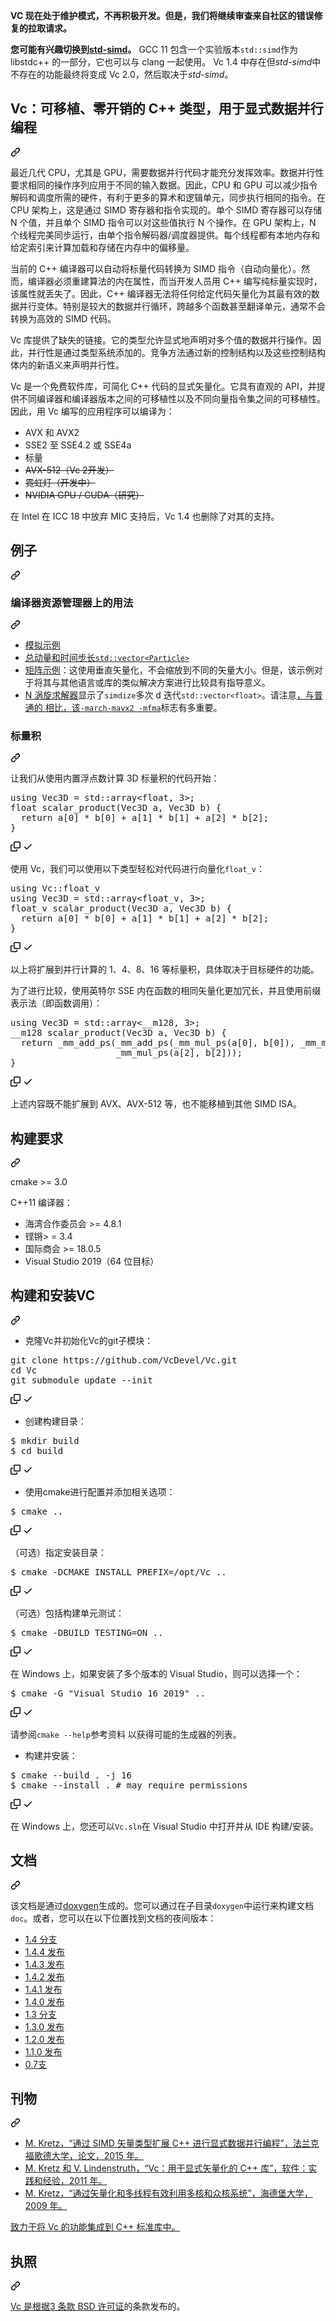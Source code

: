 <div class="Box-sc-g0xbh4-0 bJMeLZ js-snippet-clipboard-copy-unpositioned" data-hpc="true"><article class="markdown-body entry-content container-lg" itemprop="text"><p dir="auto"><strong><font style="vertical-align: inherit;"><font style="vertical-align: inherit;">VC 现在处于维护模式，不再积极开发。但是，我们将继续审查来自社区的错误修复的拉取请求。</font></font></strong></p>
<p dir="auto"><strong><font style="vertical-align: inherit;"><font style="vertical-align: inherit;">您可能有兴趣切换到</font></font><a href="https://github.com/VcDevel/std-simd"><font style="vertical-align: inherit;"><font style="vertical-align: inherit;">std-simd</font></font></a><font style="vertical-align: inherit;"><font style="vertical-align: inherit;">。</font></font></strong><font style="vertical-align: inherit;"><font style="vertical-align: inherit;"> 
GCC 11 包含一个实验版本</font></font><code>std::simd</code><font style="vertical-align: inherit;"><font style="vertical-align: inherit;">作为 libstdc++ 的一部分，它也可以与 clang 一起使用。 Vc 1.4 中存在但</font></font><em><font style="vertical-align: inherit;"><font style="vertical-align: inherit;">std-simd</font></font></em><font style="vertical-align: inherit;"><font style="vertical-align: inherit;">中不存在的功能</font><font style="vertical-align: inherit;">最终将变成 Vc 2.0，然后取决于</font></font><em><font style="vertical-align: inherit;"><font style="vertical-align: inherit;">std-simd</font></font></em><font style="vertical-align: inherit;"><font style="vertical-align: inherit;">。</font></font></p>
<div class="markdown-heading" dir="auto"><h1 tabindex="-1" class="heading-element" dir="auto"><font style="vertical-align: inherit;"><font style="vertical-align: inherit;">Vc：可移植、零开销的 C++ 类型，用于显式数据并行编程</font></font></h1><a id="user-content-vc-portable-zero-overhead-c-types-for-explicitly-data-parallel-programming" class="anchor" aria-label="永久链接：Vc：用于显式数据并行编程的可移植、零开销 C++ 类型" href="#vc-portable-zero-overhead-c-types-for-explicitly-data-parallel-programming"><svg class="octicon octicon-link" viewBox="0 0 16 16" version="1.1" width="16" height="16" aria-hidden="true"><path d="m7.775 3.275 1.25-1.25a3.5 3.5 0 1 1 4.95 4.95l-2.5 2.5a3.5 3.5 0 0 1-4.95 0 .751.751 0 0 1 .018-1.042.751.751 0 0 1 1.042-.018 1.998 1.998 0 0 0 2.83 0l2.5-2.5a2.002 2.002 0 0 0-2.83-2.83l-1.25 1.25a.751.751 0 0 1-1.042-.018.751.751 0 0 1-.018-1.042Zm-4.69 9.64a1.998 1.998 0 0 0 2.83 0l1.25-1.25a.751.751 0 0 1 1.042.018.751.751 0 0 1 .018 1.042l-1.25 1.25a3.5 3.5 0 1 1-4.95-4.95l2.5-2.5a3.5 3.5 0 0 1 4.95 0 .751.751 0 0 1-.018 1.042.751.751 0 0 1-1.042.018 1.998 1.998 0 0 0-2.83 0l-2.5 2.5a1.998 1.998 0 0 0 0 2.83Z"></path></svg></a></div>
<p dir="auto"><font style="vertical-align: inherit;"><font style="vertical-align: inherit;">最近几代 CPU，尤其是 GPU，需要数据并行代码才能充分发挥效率。数据并行性要求相同的操作序列应用于不同的输入数据。因此，CPU 和 GPU 可以减少指令解码和调度所需的硬件，有利于更多的算术和逻辑单元，同步执行相同的指令。在 CPU 架构上，这是通过 SIMD 寄存器和指令实现的。单个 SIMD 寄存器可以存储 N 个值，并且单个 SIMD 指令可以对这些值执行 N 个操作。在 GPU 架构上，N 个线程完美同步运行，由单个指令解码器/调度器提供。每个线程都有本地内存和给定索引来计算加载和存储在内存中的偏移量。</font></font></p>
<p dir="auto"><font style="vertical-align: inherit;"><font style="vertical-align: inherit;">当前的 C++ 编译器可以自动将标量代码转换为 SIMD 指令（自动向量化）。然而，编译器必须重建算法的内在属性，而当开发人员用 C++ 编写纯标量实现时，该属性就丢失了。因此，C++ 编译器无法将任何给定代码矢量化为其最有效的数据并行变体。特别是较大的数据并行循环，跨越多个函数甚至翻译单元，通常不会转换为高效的 SIMD 代码。</font></font></p>
<p dir="auto"><font style="vertical-align: inherit;"><font style="vertical-align: inherit;">Vc 库提供了缺失的链接。它的类型允许显式地声明对多个值的数据并行操作。因此，并行性是通过类型系统添加的。竞争方法通过新的控制结构以及这些控制结构体内的新语义来声明并行性。</font></font></p>
<p dir="auto"><font style="vertical-align: inherit;"><font style="vertical-align: inherit;">Vc 是一个免费软件库，可简化 C++ 代码的显式矢量化。它具有直观的 API，并提供不同编译器和编译器版本之间的可移植性以及不同向量指令集之间的可移植性。因此，用 Vc 编写的应用程序可以编译为：</font></font></p>
<ul dir="auto">
<li><font style="vertical-align: inherit;"><font style="vertical-align: inherit;">AVX 和 AVX2</font></font></li>
<li><font style="vertical-align: inherit;"><font style="vertical-align: inherit;">SSE2 至 SSE4.2 或 SSE4a</font></font></li>
<li><font style="vertical-align: inherit;"><font style="vertical-align: inherit;">标量</font></font></li>
<li><del><font style="vertical-align: inherit;"><font style="vertical-align: inherit;">AVX-512（Vc 2开发）</font></font></del></li>
<li><del><font style="vertical-align: inherit;"><font style="vertical-align: inherit;">霓虹灯（开发中）</font></font></del></li>
<li><del><font style="vertical-align: inherit;"><font style="vertical-align: inherit;">NVIDIA GPU / CUDA（研究）</font></font></del></li>
</ul>
<p dir="auto"><font style="vertical-align: inherit;"><font style="vertical-align: inherit;">在 Intel 在 ICC 18 中放弃 MIC 支持后，Vc 1.4 也删除了对其的支持。</font></font></p>
<div class="markdown-heading" dir="auto"><h2 tabindex="-1" class="heading-element" dir="auto"><font style="vertical-align: inherit;"><font style="vertical-align: inherit;">例子</font></font></h2><a id="user-content-examples" class="anchor" aria-label="永久链接：示例" href="#examples"><svg class="octicon octicon-link" viewBox="0 0 16 16" version="1.1" width="16" height="16" aria-hidden="true"><path d="m7.775 3.275 1.25-1.25a3.5 3.5 0 1 1 4.95 4.95l-2.5 2.5a3.5 3.5 0 0 1-4.95 0 .751.751 0 0 1 .018-1.042.751.751 0 0 1 1.042-.018 1.998 1.998 0 0 0 2.83 0l2.5-2.5a2.002 2.002 0 0 0-2.83-2.83l-1.25 1.25a.751.751 0 0 1-1.042-.018.751.751 0 0 1-.018-1.042Zm-4.69 9.64a1.998 1.998 0 0 0 2.83 0l1.25-1.25a.751.751 0 0 1 1.042.018.751.751 0 0 1 .018 1.042l-1.25 1.25a3.5 3.5 0 1 1-4.95-4.95l2.5-2.5a3.5 3.5 0 0 1 4.95 0 .751.751 0 0 1-.018 1.042.751.751 0 0 1-1.042.018 1.998 1.998 0 0 0-2.83 0l-2.5 2.5a1.998 1.998 0 0 0 0 2.83Z"></path></svg></a></div>
<div class="markdown-heading" dir="auto"><h3 tabindex="-1" class="heading-element" dir="auto"><font style="vertical-align: inherit;"><font style="vertical-align: inherit;">编译器资源管理器上的用法</font></font></h3><a id="user-content-usage-on-compiler-explorer" class="anchor" aria-label="永久链接：编译器资源管理器上的用法" href="#usage-on-compiler-explorer"><svg class="octicon octicon-link" viewBox="0 0 16 16" version="1.1" width="16" height="16" aria-hidden="true"><path d="m7.775 3.275 1.25-1.25a3.5 3.5 0 1 1 4.95 4.95l-2.5 2.5a3.5 3.5 0 0 1-4.95 0 .751.751 0 0 1 .018-1.042.751.751 0 0 1 1.042-.018 1.998 1.998 0 0 0 2.83 0l2.5-2.5a2.002 2.002 0 0 0-2.83-2.83l-1.25 1.25a.751.751 0 0 1-1.042-.018.751.751 0 0 1-.018-1.042Zm-4.69 9.64a1.998 1.998 0 0 0 2.83 0l1.25-1.25a.751.751 0 0 1 1.042.018.751.751 0 0 1 .018 1.042l-1.25 1.25a3.5 3.5 0 1 1-4.95-4.95l2.5-2.5a3.5 3.5 0 0 1 4.95 0 .751.751 0 0 1-.018 1.042.751.751 0 0 1-1.042.018 1.998 1.998 0 0 0-2.83 0l-2.5 2.5a1.998 1.998 0 0 0 0 2.83Z"></path></svg></a></div>
<ul dir="auto">
<li><a href="https://godbolt.org/z/JVEM2j" rel="nofollow"><font style="vertical-align: inherit;"><font style="vertical-align: inherit;">模拟示例</font></font></a></li>
<li><a href="https://godbolt.org/z/JNdkL9" rel="nofollow"><font style="vertical-align: inherit;"><font style="vertical-align: inherit;">总动量和时间步长</font></font><code>std::vector&lt;Particle&gt;</code></a></li>
<li><a href="https://godbolt.org/z/fFEkuX" rel="nofollow"><font style="vertical-align: inherit;"><font style="vertical-align: inherit;">矩阵示例</font></font></a><font style="vertical-align: inherit;"><font style="vertical-align: inherit;">：这使用垂直矢量化，不会缩放到不同的矢量大小。但是，该示例对于将其与其他语言或库的类似解决方案进行比较具有指导意义。</font></font></li>
<li><a href="https://godbolt.org/z/4o1cg_" rel="nofollow"><font style="vertical-align: inherit;"><font style="vertical-align: inherit;">N 涡旋求解器</font></font></a><font style="vertical-align: inherit;"><font style="vertical-align: inherit;">显示了</font></font><code>simdize</code><font style="vertical-align: inherit;"><font style="vertical-align: inherit;">多次 d 迭代</font></font><code>std::vector&lt;float&gt;</code><font style="vertical-align: inherit;"><font style="vertical-align: inherit;">。请注意</font><a href="https://godbolt.org/z/hKiOjr" rel="nofollow"><font style="vertical-align: inherit;">，与普通的 相比，</font></a></font><a href="https://godbolt.org/z/hKiOjr" rel="nofollow"><font style="vertical-align: inherit;"><font style="vertical-align: inherit;">该</font></font><code>-march</code><font style="vertical-align: inherit;"></font><code>-mavx2 -mfma</code></a><font style="vertical-align: inherit;"><font style="vertical-align: inherit;">标志有多重要</font><font style="vertical-align: inherit;">。</font></font></li>
</ul>
<div class="markdown-heading" dir="auto"><h3 tabindex="-1" class="heading-element" dir="auto"><font style="vertical-align: inherit;"><font style="vertical-align: inherit;">标量积</font></font></h3><a id="user-content-scalar-product" class="anchor" aria-label="永久链接：标量积" href="#scalar-product"><svg class="octicon octicon-link" viewBox="0 0 16 16" version="1.1" width="16" height="16" aria-hidden="true"><path d="m7.775 3.275 1.25-1.25a3.5 3.5 0 1 1 4.95 4.95l-2.5 2.5a3.5 3.5 0 0 1-4.95 0 .751.751 0 0 1 .018-1.042.751.751 0 0 1 1.042-.018 1.998 1.998 0 0 0 2.83 0l2.5-2.5a2.002 2.002 0 0 0-2.83-2.83l-1.25 1.25a.751.751 0 0 1-1.042-.018.751.751 0 0 1-.018-1.042Zm-4.69 9.64a1.998 1.998 0 0 0 2.83 0l1.25-1.25a.751.751 0 0 1 1.042.018.751.751 0 0 1 .018 1.042l-1.25 1.25a3.5 3.5 0 1 1-4.95-4.95l2.5-2.5a3.5 3.5 0 0 1 4.95 0 .751.751 0 0 1-.018 1.042.751.751 0 0 1-1.042.018 1.998 1.998 0 0 0-2.83 0l-2.5 2.5a1.998 1.998 0 0 0 0 2.83Z"></path></svg></a></div>
<p dir="auto"><font style="vertical-align: inherit;"><font style="vertical-align: inherit;">让我们从使用内置浮点数计算 3D 标量积的代码开始：</font></font></p>
<div class="highlight highlight-source-c++ notranslate position-relative overflow-auto" dir="auto"><pre><span class="pl-k">using</span> Vec3D = std::array&lt;<span class="pl-k">float</span>, <span class="pl-c1">3</span>&gt;;
<span class="pl-k">float</span> <span class="pl-en">scalar_product</span>(Vec3D a, Vec3D b) {
  <span class="pl-k">return</span> a[<span class="pl-c1">0</span>] * b[<span class="pl-c1">0</span>] + a[<span class="pl-c1">1</span>] * b[<span class="pl-c1">1</span>] + a[<span class="pl-c1">2</span>] * b[<span class="pl-c1">2</span>];
}</pre><div class="zeroclipboard-container">
    <clipboard-copy aria-label="Copy" class="ClipboardButton btn btn-invisible js-clipboard-copy m-2 p-0 tooltipped-no-delay d-flex flex-justify-center flex-items-center" data-copy-feedback="Copied!" data-tooltip-direction="w" value="using Vec3D = std::array<float, 3>;
float scalar_product(Vec3D a, Vec3D b) {
  return a[0] * b[0] + a[1] * b[1] + a[2] * b[2];
}" tabindex="0" role="button">
      <svg aria-hidden="true" height="16" viewBox="0 0 16 16" version="1.1" width="16" data-view-component="true" class="octicon octicon-copy js-clipboard-copy-icon">
    <path d="M0 6.75C0 5.784.784 5 1.75 5h1.5a.75.75 0 0 1 0 1.5h-1.5a.25.25 0 0 0-.25.25v7.5c0 .138.112.25.25.25h7.5a.25.25 0 0 0 .25-.25v-1.5a.75.75 0 0 1 1.5 0v1.5A1.75 1.75 0 0 1 9.25 16h-7.5A1.75 1.75 0 0 1 0 14.25Z"></path><path d="M5 1.75C5 .784 5.784 0 6.75 0h7.5C15.216 0 16 .784 16 1.75v7.5A1.75 1.75 0 0 1 14.25 11h-7.5A1.75 1.75 0 0 1 5 9.25Zm1.75-.25a.25.25 0 0 0-.25.25v7.5c0 .138.112.25.25.25h7.5a.25.25 0 0 0 .25-.25v-7.5a.25.25 0 0 0-.25-.25Z"></path>
</svg>
      <svg aria-hidden="true" height="16" viewBox="0 0 16 16" version="1.1" width="16" data-view-component="true" class="octicon octicon-check js-clipboard-check-icon color-fg-success d-none">
    <path d="M13.78 4.22a.75.75 0 0 1 0 1.06l-7.25 7.25a.75.75 0 0 1-1.06 0L2.22 9.28a.751.751 0 0 1 .018-1.042.751.751 0 0 1 1.042-.018L6 10.94l6.72-6.72a.75.75 0 0 1 1.06 0Z"></path>
</svg>
    </clipboard-copy>
  </div></div>
<p dir="auto"><font style="vertical-align: inherit;"><font style="vertical-align: inherit;">使用 Vc，我们可以使用以下类型轻松对代码进行向量化</font></font><code>float_v</code><font style="vertical-align: inherit;"><font style="vertical-align: inherit;">：</font></font></p>
<div class="highlight highlight-source-c++ notranslate position-relative overflow-auto" dir="auto"><pre><span class="pl-k">using</span> Vc::float_v
<span class="pl-k">using</span> Vec3D = std::array&lt;float_v, <span class="pl-c1">3</span>&gt;;
float_v <span class="pl-en">scalar_product</span>(Vec3D a, Vec3D b) {
  <span class="pl-k">return</span> a[<span class="pl-c1">0</span>] * b[<span class="pl-c1">0</span>] + a[<span class="pl-c1">1</span>] * b[<span class="pl-c1">1</span>] + a[<span class="pl-c1">2</span>] * b[<span class="pl-c1">2</span>];
}</pre><div class="zeroclipboard-container">
    <clipboard-copy aria-label="Copy" class="ClipboardButton btn btn-invisible js-clipboard-copy m-2 p-0 tooltipped-no-delay d-flex flex-justify-center flex-items-center" data-copy-feedback="Copied!" data-tooltip-direction="w" value="using Vc::float_v
using Vec3D = std::array<float_v, 3>;
float_v scalar_product(Vec3D a, Vec3D b) {
  return a[0] * b[0] + a[1] * b[1] + a[2] * b[2];
}" tabindex="0" role="button">
      <svg aria-hidden="true" height="16" viewBox="0 0 16 16" version="1.1" width="16" data-view-component="true" class="octicon octicon-copy js-clipboard-copy-icon">
    <path d="M0 6.75C0 5.784.784 5 1.75 5h1.5a.75.75 0 0 1 0 1.5h-1.5a.25.25 0 0 0-.25.25v7.5c0 .138.112.25.25.25h7.5a.25.25 0 0 0 .25-.25v-1.5a.75.75 0 0 1 1.5 0v1.5A1.75 1.75 0 0 1 9.25 16h-7.5A1.75 1.75 0 0 1 0 14.25Z"></path><path d="M5 1.75C5 .784 5.784 0 6.75 0h7.5C15.216 0 16 .784 16 1.75v7.5A1.75 1.75 0 0 1 14.25 11h-7.5A1.75 1.75 0 0 1 5 9.25Zm1.75-.25a.25.25 0 0 0-.25.25v7.5c0 .138.112.25.25.25h7.5a.25.25 0 0 0 .25-.25v-7.5a.25.25 0 0 0-.25-.25Z"></path>
</svg>
      <svg aria-hidden="true" height="16" viewBox="0 0 16 16" version="1.1" width="16" data-view-component="true" class="octicon octicon-check js-clipboard-check-icon color-fg-success d-none">
    <path d="M13.78 4.22a.75.75 0 0 1 0 1.06l-7.25 7.25a.75.75 0 0 1-1.06 0L2.22 9.28a.751.751 0 0 1 .018-1.042.751.751 0 0 1 1.042-.018L6 10.94l6.72-6.72a.75.75 0 0 1 1.06 0Z"></path>
</svg>
    </clipboard-copy>
  </div></div>
<p dir="auto"><font style="vertical-align: inherit;"><font style="vertical-align: inherit;">以上将扩展到并行计算的 1、4、8、16 等标量积，具体取决于目标硬件的功能。</font></font></p>
<p dir="auto"><font style="vertical-align: inherit;"><font style="vertical-align: inherit;">为了进行比较，使用英特尔 SSE 内在函数的相同矢量化更加冗长，并且使用前缀表示法（即函数调用）：</font></font></p>
<div class="highlight highlight-source-c++ notranslate position-relative overflow-auto" dir="auto"><pre><span class="pl-k">using</span> Vec3D = std::array&lt;__m128, <span class="pl-c1">3</span>&gt;;
__m128 <span class="pl-en">scalar_product</span>(Vec3D a, Vec3D b) {
  <span class="pl-k">return</span> <span class="pl-c1">_mm_add_ps</span>(<span class="pl-c1">_mm_add_ps</span>(<span class="pl-c1">_mm_mul_ps</span>(a[<span class="pl-c1">0</span>], b[<span class="pl-c1">0</span>]), <span class="pl-c1">_mm_mul_ps</span>(a[<span class="pl-c1">1</span>], b[<span class="pl-c1">1</span>])),
                    <span class="pl-c1">_mm_mul_ps</span>(a[<span class="pl-c1">2</span>], b[<span class="pl-c1">2</span>]));
}</pre><div class="zeroclipboard-container">
    <clipboard-copy aria-label="Copy" class="ClipboardButton btn btn-invisible js-clipboard-copy m-2 p-0 tooltipped-no-delay d-flex flex-justify-center flex-items-center" data-copy-feedback="Copied!" data-tooltip-direction="w" value="using Vec3D = std::array<__m128, 3>;
__m128 scalar_product(Vec3D a, Vec3D b) {
  return _mm_add_ps(_mm_add_ps(_mm_mul_ps(a[0], b[0]), _mm_mul_ps(a[1], b[1])),
                    _mm_mul_ps(a[2], b[2]));
}" tabindex="0" role="button">
      <svg aria-hidden="true" height="16" viewBox="0 0 16 16" version="1.1" width="16" data-view-component="true" class="octicon octicon-copy js-clipboard-copy-icon">
    <path d="M0 6.75C0 5.784.784 5 1.75 5h1.5a.75.75 0 0 1 0 1.5h-1.5a.25.25 0 0 0-.25.25v7.5c0 .138.112.25.25.25h7.5a.25.25 0 0 0 .25-.25v-1.5a.75.75 0 0 1 1.5 0v1.5A1.75 1.75 0 0 1 9.25 16h-7.5A1.75 1.75 0 0 1 0 14.25Z"></path><path d="M5 1.75C5 .784 5.784 0 6.75 0h7.5C15.216 0 16 .784 16 1.75v7.5A1.75 1.75 0 0 1 14.25 11h-7.5A1.75 1.75 0 0 1 5 9.25Zm1.75-.25a.25.25 0 0 0-.25.25v7.5c0 .138.112.25.25.25h7.5a.25.25 0 0 0 .25-.25v-7.5a.25.25 0 0 0-.25-.25Z"></path>
</svg>
      <svg aria-hidden="true" height="16" viewBox="0 0 16 16" version="1.1" width="16" data-view-component="true" class="octicon octicon-check js-clipboard-check-icon color-fg-success d-none">
    <path d="M13.78 4.22a.75.75 0 0 1 0 1.06l-7.25 7.25a.75.75 0 0 1-1.06 0L2.22 9.28a.751.751 0 0 1 .018-1.042.751.751 0 0 1 1.042-.018L6 10.94l6.72-6.72a.75.75 0 0 1 1.06 0Z"></path>
</svg>
    </clipboard-copy>
  </div></div>
<p dir="auto"><font style="vertical-align: inherit;"><font style="vertical-align: inherit;">上述内容既不能扩展到 AVX、AVX-512 等，也不能移植到其他 SIMD ISA。</font></font></p>
<div class="markdown-heading" dir="auto"><h2 tabindex="-1" class="heading-element" dir="auto"><font style="vertical-align: inherit;"><font style="vertical-align: inherit;">构建要求</font></font></h2><a id="user-content-build-requirements" class="anchor" aria-label="永久链接：构建要求" href="#build-requirements"><svg class="octicon octicon-link" viewBox="0 0 16 16" version="1.1" width="16" height="16" aria-hidden="true"><path d="m7.775 3.275 1.25-1.25a3.5 3.5 0 1 1 4.95 4.95l-2.5 2.5a3.5 3.5 0 0 1-4.95 0 .751.751 0 0 1 .018-1.042.751.751 0 0 1 1.042-.018 1.998 1.998 0 0 0 2.83 0l2.5-2.5a2.002 2.002 0 0 0-2.83-2.83l-1.25 1.25a.751.751 0 0 1-1.042-.018.751.751 0 0 1-.018-1.042Zm-4.69 9.64a1.998 1.998 0 0 0 2.83 0l1.25-1.25a.751.751 0 0 1 1.042.018.751.751 0 0 1 .018 1.042l-1.25 1.25a3.5 3.5 0 1 1-4.95-4.95l2.5-2.5a3.5 3.5 0 0 1 4.95 0 .751.751 0 0 1-.018 1.042.751.751 0 0 1-1.042.018 1.998 1.998 0 0 0-2.83 0l-2.5 2.5a1.998 1.998 0 0 0 0 2.83Z"></path></svg></a></div>
<p dir="auto"><font style="vertical-align: inherit;"><font style="vertical-align: inherit;">cmake &gt;= 3.0</font></font></p>
<p dir="auto"><font style="vertical-align: inherit;"><font style="vertical-align: inherit;">C++11 编译器：</font></font></p>
<ul dir="auto">
<li><font style="vertical-align: inherit;"><font style="vertical-align: inherit;">海湾合作委员会 &gt;= 4.8.1</font></font></li>
<li><font style="vertical-align: inherit;"><font style="vertical-align: inherit;">铿锵&gt; = 3.4</font></font></li>
<li><font style="vertical-align: inherit;"><font style="vertical-align: inherit;">国际商会 &gt;= 18.0.5</font></font></li>
<li><font style="vertical-align: inherit;"><font style="vertical-align: inherit;">Visual Studio 2019（64 位目标）</font></font></li>
</ul>
<div class="markdown-heading" dir="auto"><h2 tabindex="-1" class="heading-element" dir="auto"><font style="vertical-align: inherit;"><font style="vertical-align: inherit;">构建和安装VC</font></font></h2><a id="user-content-building-and-installing-vc" class="anchor" aria-label="永久链接：构建和安装 Vc" href="#building-and-installing-vc"><svg class="octicon octicon-link" viewBox="0 0 16 16" version="1.1" width="16" height="16" aria-hidden="true"><path d="m7.775 3.275 1.25-1.25a3.5 3.5 0 1 1 4.95 4.95l-2.5 2.5a3.5 3.5 0 0 1-4.95 0 .751.751 0 0 1 .018-1.042.751.751 0 0 1 1.042-.018 1.998 1.998 0 0 0 2.83 0l2.5-2.5a2.002 2.002 0 0 0-2.83-2.83l-1.25 1.25a.751.751 0 0 1-1.042-.018.751.751 0 0 1-.018-1.042Zm-4.69 9.64a1.998 1.998 0 0 0 2.83 0l1.25-1.25a.751.751 0 0 1 1.042.018.751.751 0 0 1 .018 1.042l-1.25 1.25a3.5 3.5 0 1 1-4.95-4.95l2.5-2.5a3.5 3.5 0 0 1 4.95 0 .751.751 0 0 1-.018 1.042.751.751 0 0 1-1.042.018 1.998 1.998 0 0 0-2.83 0l-2.5 2.5a1.998 1.998 0 0 0 0 2.83Z"></path></svg></a></div>
<ul dir="auto">
<li><font style="vertical-align: inherit;"><font style="vertical-align: inherit;">克隆Vc并初始化Vc的git子模块：</font></font></li>
</ul>
<div class="highlight highlight-source-shell notranslate position-relative overflow-auto" dir="auto"><pre>git clone https://github.com/VcDevel/Vc.git
<span class="pl-c1">cd</span> Vc
git submodule update --init</pre><div class="zeroclipboard-container">
    <clipboard-copy aria-label="Copy" class="ClipboardButton btn btn-invisible js-clipboard-copy m-2 p-0 tooltipped-no-delay d-flex flex-justify-center flex-items-center" data-copy-feedback="Copied!" data-tooltip-direction="w" value="git clone https://github.com/VcDevel/Vc.git
cd Vc
git submodule update --init" tabindex="0" role="button">
      <svg aria-hidden="true" height="16" viewBox="0 0 16 16" version="1.1" width="16" data-view-component="true" class="octicon octicon-copy js-clipboard-copy-icon">
    <path d="M0 6.75C0 5.784.784 5 1.75 5h1.5a.75.75 0 0 1 0 1.5h-1.5a.25.25 0 0 0-.25.25v7.5c0 .138.112.25.25.25h7.5a.25.25 0 0 0 .25-.25v-1.5a.75.75 0 0 1 1.5 0v1.5A1.75 1.75 0 0 1 9.25 16h-7.5A1.75 1.75 0 0 1 0 14.25Z"></path><path d="M5 1.75C5 .784 5.784 0 6.75 0h7.5C15.216 0 16 .784 16 1.75v7.5A1.75 1.75 0 0 1 14.25 11h-7.5A1.75 1.75 0 0 1 5 9.25Zm1.75-.25a.25.25 0 0 0-.25.25v7.5c0 .138.112.25.25.25h7.5a.25.25 0 0 0 .25-.25v-7.5a.25.25 0 0 0-.25-.25Z"></path>
</svg>
      <svg aria-hidden="true" height="16" viewBox="0 0 16 16" version="1.1" width="16" data-view-component="true" class="octicon octicon-check js-clipboard-check-icon color-fg-success d-none">
    <path d="M13.78 4.22a.75.75 0 0 1 0 1.06l-7.25 7.25a.75.75 0 0 1-1.06 0L2.22 9.28a.751.751 0 0 1 .018-1.042.751.751 0 0 1 1.042-.018L6 10.94l6.72-6.72a.75.75 0 0 1 1.06 0Z"></path>
</svg>
    </clipboard-copy>
  </div></div>
<ul dir="auto">
<li><font style="vertical-align: inherit;"><font style="vertical-align: inherit;">创建构建目录：</font></font></li>
</ul>
<div class="highlight highlight-source-shell notranslate position-relative overflow-auto" dir="auto"><pre>$ mkdir build
$ <span class="pl-c1">cd</span> build</pre><div class="zeroclipboard-container">
    <clipboard-copy aria-label="Copy" class="ClipboardButton btn btn-invisible js-clipboard-copy m-2 p-0 tooltipped-no-delay d-flex flex-justify-center flex-items-center" data-copy-feedback="Copied!" data-tooltip-direction="w" value="$ mkdir build
$ cd build" tabindex="0" role="button">
      <svg aria-hidden="true" height="16" viewBox="0 0 16 16" version="1.1" width="16" data-view-component="true" class="octicon octicon-copy js-clipboard-copy-icon">
    <path d="M0 6.75C0 5.784.784 5 1.75 5h1.5a.75.75 0 0 1 0 1.5h-1.5a.25.25 0 0 0-.25.25v7.5c0 .138.112.25.25.25h7.5a.25.25 0 0 0 .25-.25v-1.5a.75.75 0 0 1 1.5 0v1.5A1.75 1.75 0 0 1 9.25 16h-7.5A1.75 1.75 0 0 1 0 14.25Z"></path><path d="M5 1.75C5 .784 5.784 0 6.75 0h7.5C15.216 0 16 .784 16 1.75v7.5A1.75 1.75 0 0 1 14.25 11h-7.5A1.75 1.75 0 0 1 5 9.25Zm1.75-.25a.25.25 0 0 0-.25.25v7.5c0 .138.112.25.25.25h7.5a.25.25 0 0 0 .25-.25v-7.5a.25.25 0 0 0-.25-.25Z"></path>
</svg>
      <svg aria-hidden="true" height="16" viewBox="0 0 16 16" version="1.1" width="16" data-view-component="true" class="octicon octicon-check js-clipboard-check-icon color-fg-success d-none">
    <path d="M13.78 4.22a.75.75 0 0 1 0 1.06l-7.25 7.25a.75.75 0 0 1-1.06 0L2.22 9.28a.751.751 0 0 1 .018-1.042.751.751 0 0 1 1.042-.018L6 10.94l6.72-6.72a.75.75 0 0 1 1.06 0Z"></path>
</svg>
    </clipboard-copy>
  </div></div>
<ul dir="auto">
<li><font style="vertical-align: inherit;"><font style="vertical-align: inherit;">使用cmake进行配置并添加相关选项：</font></font></li>
</ul>
<div class="highlight highlight-source-shell notranslate position-relative overflow-auto" dir="auto"><pre>$ cmake ..</pre><div class="zeroclipboard-container">
    <clipboard-copy aria-label="Copy" class="ClipboardButton btn btn-invisible js-clipboard-copy m-2 p-0 tooltipped-no-delay d-flex flex-justify-center flex-items-center" data-copy-feedback="Copied!" data-tooltip-direction="w" value="$ cmake .." tabindex="0" role="button">
      <svg aria-hidden="true" height="16" viewBox="0 0 16 16" version="1.1" width="16" data-view-component="true" class="octicon octicon-copy js-clipboard-copy-icon">
    <path d="M0 6.75C0 5.784.784 5 1.75 5h1.5a.75.75 0 0 1 0 1.5h-1.5a.25.25 0 0 0-.25.25v7.5c0 .138.112.25.25.25h7.5a.25.25 0 0 0 .25-.25v-1.5a.75.75 0 0 1 1.5 0v1.5A1.75 1.75 0 0 1 9.25 16h-7.5A1.75 1.75 0 0 1 0 14.25Z"></path><path d="M5 1.75C5 .784 5.784 0 6.75 0h7.5C15.216 0 16 .784 16 1.75v7.5A1.75 1.75 0 0 1 14.25 11h-7.5A1.75 1.75 0 0 1 5 9.25Zm1.75-.25a.25.25 0 0 0-.25.25v7.5c0 .138.112.25.25.25h7.5a.25.25 0 0 0 .25-.25v-7.5a.25.25 0 0 0-.25-.25Z"></path>
</svg>
      <svg aria-hidden="true" height="16" viewBox="0 0 16 16" version="1.1" width="16" data-view-component="true" class="octicon octicon-check js-clipboard-check-icon color-fg-success d-none">
    <path d="M13.78 4.22a.75.75 0 0 1 0 1.06l-7.25 7.25a.75.75 0 0 1-1.06 0L2.22 9.28a.751.751 0 0 1 .018-1.042.751.751 0 0 1 1.042-.018L6 10.94l6.72-6.72a.75.75 0 0 1 1.06 0Z"></path>
</svg>
    </clipboard-copy>
  </div></div>
<p dir="auto"><font style="vertical-align: inherit;"><font style="vertical-align: inherit;">（可选）指定安装目录：</font></font></p>
<div class="highlight highlight-source-shell notranslate position-relative overflow-auto" dir="auto"><pre>$ cmake -DCMAKE_INSTALL_PREFIX=/opt/Vc ..</pre><div class="zeroclipboard-container">
    <clipboard-copy aria-label="Copy" class="ClipboardButton btn btn-invisible js-clipboard-copy m-2 p-0 tooltipped-no-delay d-flex flex-justify-center flex-items-center" data-copy-feedback="Copied!" data-tooltip-direction="w" value="$ cmake -DCMAKE_INSTALL_PREFIX=/opt/Vc .." tabindex="0" role="button">
      <svg aria-hidden="true" height="16" viewBox="0 0 16 16" version="1.1" width="16" data-view-component="true" class="octicon octicon-copy js-clipboard-copy-icon">
    <path d="M0 6.75C0 5.784.784 5 1.75 5h1.5a.75.75 0 0 1 0 1.5h-1.5a.25.25 0 0 0-.25.25v7.5c0 .138.112.25.25.25h7.5a.25.25 0 0 0 .25-.25v-1.5a.75.75 0 0 1 1.5 0v1.5A1.75 1.75 0 0 1 9.25 16h-7.5A1.75 1.75 0 0 1 0 14.25Z"></path><path d="M5 1.75C5 .784 5.784 0 6.75 0h7.5C15.216 0 16 .784 16 1.75v7.5A1.75 1.75 0 0 1 14.25 11h-7.5A1.75 1.75 0 0 1 5 9.25Zm1.75-.25a.25.25 0 0 0-.25.25v7.5c0 .138.112.25.25.25h7.5a.25.25 0 0 0 .25-.25v-7.5a.25.25 0 0 0-.25-.25Z"></path>
</svg>
      <svg aria-hidden="true" height="16" viewBox="0 0 16 16" version="1.1" width="16" data-view-component="true" class="octicon octicon-check js-clipboard-check-icon color-fg-success d-none">
    <path d="M13.78 4.22a.75.75 0 0 1 0 1.06l-7.25 7.25a.75.75 0 0 1-1.06 0L2.22 9.28a.751.751 0 0 1 .018-1.042.751.751 0 0 1 1.042-.018L6 10.94l6.72-6.72a.75.75 0 0 1 1.06 0Z"></path>
</svg>
    </clipboard-copy>
  </div></div>
<p dir="auto"><font style="vertical-align: inherit;"><font style="vertical-align: inherit;">（可选）包括构建单元测试：</font></font></p>
<div class="highlight highlight-source-shell notranslate position-relative overflow-auto" dir="auto"><pre>$ cmake -DBUILD_TESTING=ON ..</pre><div class="zeroclipboard-container">
    <clipboard-copy aria-label="Copy" class="ClipboardButton btn btn-invisible js-clipboard-copy m-2 p-0 tooltipped-no-delay d-flex flex-justify-center flex-items-center" data-copy-feedback="Copied!" data-tooltip-direction="w" value="$ cmake -DBUILD_TESTING=ON .." tabindex="0" role="button">
      <svg aria-hidden="true" height="16" viewBox="0 0 16 16" version="1.1" width="16" data-view-component="true" class="octicon octicon-copy js-clipboard-copy-icon">
    <path d="M0 6.75C0 5.784.784 5 1.75 5h1.5a.75.75 0 0 1 0 1.5h-1.5a.25.25 0 0 0-.25.25v7.5c0 .138.112.25.25.25h7.5a.25.25 0 0 0 .25-.25v-1.5a.75.75 0 0 1 1.5 0v1.5A1.75 1.75 0 0 1 9.25 16h-7.5A1.75 1.75 0 0 1 0 14.25Z"></path><path d="M5 1.75C5 .784 5.784 0 6.75 0h7.5C15.216 0 16 .784 16 1.75v7.5A1.75 1.75 0 0 1 14.25 11h-7.5A1.75 1.75 0 0 1 5 9.25Zm1.75-.25a.25.25 0 0 0-.25.25v7.5c0 .138.112.25.25.25h7.5a.25.25 0 0 0 .25-.25v-7.5a.25.25 0 0 0-.25-.25Z"></path>
</svg>
      <svg aria-hidden="true" height="16" viewBox="0 0 16 16" version="1.1" width="16" data-view-component="true" class="octicon octicon-check js-clipboard-check-icon color-fg-success d-none">
    <path d="M13.78 4.22a.75.75 0 0 1 0 1.06l-7.25 7.25a.75.75 0 0 1-1.06 0L2.22 9.28a.751.751 0 0 1 .018-1.042.751.751 0 0 1 1.042-.018L6 10.94l6.72-6.72a.75.75 0 0 1 1.06 0Z"></path>
</svg>
    </clipboard-copy>
  </div></div>
<p dir="auto"><font style="vertical-align: inherit;"><font style="vertical-align: inherit;">在 Windows 上，如果安装了多个版本的 Visual Studio，则可以选择一个：</font></font></p>
<div class="highlight highlight-source-shell notranslate position-relative overflow-auto" dir="auto"><pre>$ cmake -G <span class="pl-s"><span class="pl-pds">"</span>Visual Studio 16 2019<span class="pl-pds">"</span></span> ..</pre><div class="zeroclipboard-container">
    <clipboard-copy aria-label="Copy" class="ClipboardButton btn btn-invisible js-clipboard-copy m-2 p-0 tooltipped-no-delay d-flex flex-justify-center flex-items-center" data-copy-feedback="Copied!" data-tooltip-direction="w" value="$ cmake -G &quot;Visual Studio 16 2019&quot; .." tabindex="0" role="button">
      <svg aria-hidden="true" height="16" viewBox="0 0 16 16" version="1.1" width="16" data-view-component="true" class="octicon octicon-copy js-clipboard-copy-icon">
    <path d="M0 6.75C0 5.784.784 5 1.75 5h1.5a.75.75 0 0 1 0 1.5h-1.5a.25.25 0 0 0-.25.25v7.5c0 .138.112.25.25.25h7.5a.25.25 0 0 0 .25-.25v-1.5a.75.75 0 0 1 1.5 0v1.5A1.75 1.75 0 0 1 9.25 16h-7.5A1.75 1.75 0 0 1 0 14.25Z"></path><path d="M5 1.75C5 .784 5.784 0 6.75 0h7.5C15.216 0 16 .784 16 1.75v7.5A1.75 1.75 0 0 1 14.25 11h-7.5A1.75 1.75 0 0 1 5 9.25Zm1.75-.25a.25.25 0 0 0-.25.25v7.5c0 .138.112.25.25.25h7.5a.25.25 0 0 0 .25-.25v-7.5a.25.25 0 0 0-.25-.25Z"></path>
</svg>
      <svg aria-hidden="true" height="16" viewBox="0 0 16 16" version="1.1" width="16" data-view-component="true" class="octicon octicon-check js-clipboard-check-icon color-fg-success d-none">
    <path d="M13.78 4.22a.75.75 0 0 1 0 1.06l-7.25 7.25a.75.75 0 0 1-1.06 0L2.22 9.28a.751.751 0 0 1 .018-1.042.751.751 0 0 1 1.042-.018L6 10.94l6.72-6.72a.75.75 0 0 1 1.06 0Z"></path>
</svg>
    </clipboard-copy>
  </div></div>
<p dir="auto"><font style="vertical-align: inherit;"><font style="vertical-align: inherit;">请参阅</font></font><code>cmake --help</code><font style="vertical-align: inherit;"><font style="vertical-align: inherit;">参考资料 以获得可能的生成器的列表。</font></font></p>
<ul dir="auto">
<li><font style="vertical-align: inherit;"><font style="vertical-align: inherit;">构建并安装：</font></font></li>
</ul>
<div class="highlight highlight-source-shell notranslate position-relative overflow-auto" dir="auto"><pre>$ cmake --build <span class="pl-c1">.</span> -j 16
$ cmake --install <span class="pl-c1">.</span> <span class="pl-c"><span class="pl-c">#</span> may require permissions</span></pre><div class="zeroclipboard-container">
    <clipboard-copy aria-label="Copy" class="ClipboardButton btn btn-invisible js-clipboard-copy m-2 p-0 tooltipped-no-delay d-flex flex-justify-center flex-items-center" data-copy-feedback="Copied!" data-tooltip-direction="w" value="$ cmake --build . -j 16
$ cmake --install . # may require permissions" tabindex="0" role="button">
      <svg aria-hidden="true" height="16" viewBox="0 0 16 16" version="1.1" width="16" data-view-component="true" class="octicon octicon-copy js-clipboard-copy-icon">
    <path d="M0 6.75C0 5.784.784 5 1.75 5h1.5a.75.75 0 0 1 0 1.5h-1.5a.25.25 0 0 0-.25.25v7.5c0 .138.112.25.25.25h7.5a.25.25 0 0 0 .25-.25v-1.5a.75.75 0 0 1 1.5 0v1.5A1.75 1.75 0 0 1 9.25 16h-7.5A1.75 1.75 0 0 1 0 14.25Z"></path><path d="M5 1.75C5 .784 5.784 0 6.75 0h7.5C15.216 0 16 .784 16 1.75v7.5A1.75 1.75 0 0 1 14.25 11h-7.5A1.75 1.75 0 0 1 5 9.25Zm1.75-.25a.25.25 0 0 0-.25.25v7.5c0 .138.112.25.25.25h7.5a.25.25 0 0 0 .25-.25v-7.5a.25.25 0 0 0-.25-.25Z"></path>
</svg>
      <svg aria-hidden="true" height="16" viewBox="0 0 16 16" version="1.1" width="16" data-view-component="true" class="octicon octicon-check js-clipboard-check-icon color-fg-success d-none">
    <path d="M13.78 4.22a.75.75 0 0 1 0 1.06l-7.25 7.25a.75.75 0 0 1-1.06 0L2.22 9.28a.751.751 0 0 1 .018-1.042.751.751 0 0 1 1.042-.018L6 10.94l6.72-6.72a.75.75 0 0 1 1.06 0Z"></path>
</svg>
    </clipboard-copy>
  </div></div>
<p dir="auto"><font style="vertical-align: inherit;"><font style="vertical-align: inherit;">在 Windows 上，您还可以</font></font><code>Vc.sln</code><font style="vertical-align: inherit;"><font style="vertical-align: inherit;">在 Visual Studio 中打开并从 IDE 构建/安装。</font></font></p>
<div class="markdown-heading" dir="auto"><h2 tabindex="-1" class="heading-element" dir="auto"><font style="vertical-align: inherit;"><font style="vertical-align: inherit;">文档</font></font></h2><a id="user-content-documentation" class="anchor" aria-label="永久链接：文档" href="#documentation"><svg class="octicon octicon-link" viewBox="0 0 16 16" version="1.1" width="16" height="16" aria-hidden="true"><path d="m7.775 3.275 1.25-1.25a3.5 3.5 0 1 1 4.95 4.95l-2.5 2.5a3.5 3.5 0 0 1-4.95 0 .751.751 0 0 1 .018-1.042.751.751 0 0 1 1.042-.018 1.998 1.998 0 0 0 2.83 0l2.5-2.5a2.002 2.002 0 0 0-2.83-2.83l-1.25 1.25a.751.751 0 0 1-1.042-.018.751.751 0 0 1-.018-1.042Zm-4.69 9.64a1.998 1.998 0 0 0 2.83 0l1.25-1.25a.751.751 0 0 1 1.042.018.751.751 0 0 1 .018 1.042l-1.25 1.25a3.5 3.5 0 1 1-4.95-4.95l2.5-2.5a3.5 3.5 0 0 1 4.95 0 .751.751 0 0 1-.018 1.042.751.751 0 0 1-1.042.018 1.998 1.998 0 0 0-2.83 0l-2.5 2.5a1.998 1.998 0 0 0 0 2.83Z"></path></svg></a></div>
<p dir="auto"><font style="vertical-align: inherit;"><font style="vertical-align: inherit;">该文档是通过</font></font><a href="http://doxygen.org" rel="nofollow"><font style="vertical-align: inherit;"><font style="vertical-align: inherit;">doxygen</font></font></a><font style="vertical-align: inherit;"><font style="vertical-align: inherit;">生成的。您可以通过在子目录</font></font><code>doxygen</code><font style="vertical-align: inherit;"><font style="vertical-align: inherit;">中</font><font style="vertical-align: inherit;">运行来构建文档</font></font><code>doc</code><font style="vertical-align: inherit;"><font style="vertical-align: inherit;">。或者，您可以在以下位置找到文档的夜间版本：</font></font></p>
<ul dir="auto">
<li><a href="https://vcdevel.github.io/Vc-1.4/" rel="nofollow"><font style="vertical-align: inherit;"><font style="vertical-align: inherit;">1.4 分支</font></font></a></li>
<li><a href="https://vcdevel.github.io/Vc-1.4.4/" rel="nofollow"><font style="vertical-align: inherit;"><font style="vertical-align: inherit;">1.4.4 发布</font></font></a></li>
<li><a href="https://vcdevel.github.io/Vc-1.4.3/" rel="nofollow"><font style="vertical-align: inherit;"><font style="vertical-align: inherit;">1.4.3 发布</font></font></a></li>
<li><a href="https://vcdevel.github.io/Vc-1.4.2/" rel="nofollow"><font style="vertical-align: inherit;"><font style="vertical-align: inherit;">1.4.2 发布</font></font></a></li>
<li><a href="https://vcdevel.github.io/Vc-1.4.1/" rel="nofollow"><font style="vertical-align: inherit;"><font style="vertical-align: inherit;">1.4.1 发布</font></font></a></li>
<li><a href="https://vcdevel.github.io/Vc-1.4.0/" rel="nofollow"><font style="vertical-align: inherit;"><font style="vertical-align: inherit;">1.4.0 发布</font></font></a></li>
<li><a href="https://vcdevel.github.io/Vc-1.3/" rel="nofollow"><font style="vertical-align: inherit;"><font style="vertical-align: inherit;">1.3 分支</font></font></a></li>
<li><a href="https://vcdevel.github.io/Vc-1.3.0/" rel="nofollow"><font style="vertical-align: inherit;"><font style="vertical-align: inherit;">1.3.0 发布</font></font></a></li>
<li><a href="https://vcdevel.github.io/Vc-1.2.0/" rel="nofollow"><font style="vertical-align: inherit;"><font style="vertical-align: inherit;">1.2.0 发布</font></font></a></li>
<li><a href="https://vcdevel.github.io/Vc-1.1.0/" rel="nofollow"><font style="vertical-align: inherit;"><font style="vertical-align: inherit;">1.1.0 发布</font></font></a></li>
<li><a href="https://vcdevel.github.io/Vc-0.7/" rel="nofollow"><font style="vertical-align: inherit;"><font style="vertical-align: inherit;">0.7支</font></font></a></li>
</ul>
<div class="markdown-heading" dir="auto"><h2 tabindex="-1" class="heading-element" dir="auto"><font style="vertical-align: inherit;"><font style="vertical-align: inherit;">刊物</font></font></h2><a id="user-content-publications" class="anchor" aria-label="永久链接：出版物" href="#publications"><svg class="octicon octicon-link" viewBox="0 0 16 16" version="1.1" width="16" height="16" aria-hidden="true"><path d="m7.775 3.275 1.25-1.25a3.5 3.5 0 1 1 4.95 4.95l-2.5 2.5a3.5 3.5 0 0 1-4.95 0 .751.751 0 0 1 .018-1.042.751.751 0 0 1 1.042-.018 1.998 1.998 0 0 0 2.83 0l2.5-2.5a2.002 2.002 0 0 0-2.83-2.83l-1.25 1.25a.751.751 0 0 1-1.042-.018.751.751 0 0 1-.018-1.042Zm-4.69 9.64a1.998 1.998 0 0 0 2.83 0l1.25-1.25a.751.751 0 0 1 1.042.018.751.751 0 0 1 .018 1.042l-1.25 1.25a3.5 3.5 0 1 1-4.95-4.95l2.5-2.5a3.5 3.5 0 0 1 4.95 0 .751.751 0 0 1-.018 1.042.751.751 0 0 1-1.042.018 1.998 1.998 0 0 0-2.83 0l-2.5 2.5a1.998 1.998 0 0 0 0 2.83Z"></path></svg></a></div>
<ul dir="auto">
<li><a href="http://publikationen.ub.uni-frankfurt.de/frontdoor/index/index/docId/38415" rel="nofollow"><font style="vertical-align: inherit;"><font style="vertical-align: inherit;">M. Kretz，“通过 SIMD 矢量类型扩展 C++ 进行显式数据并行编程”，法兰克福歌德大学，论文，2015 年。</font></font></a></li>
<li><a href="http://dx.doi.org/10.1002/spe.1149" rel="nofollow"><font style="vertical-align: inherit;"><font style="vertical-align: inherit;">M. Kretz 和 V. Lindenstruth，“Vc：用于显式矢量化的 C++ 库”，软件：实践和经验，2011 年。</font></font></a></li>
<li><a href="http://code.compeng.uni-frankfurt.de/attachments/13/Diplomarbeit.pdf" rel="nofollow"><font style="vertical-align: inherit;"><font style="vertical-align: inherit;">M. Kretz，“通过矢量化和多线程有效利用多核和众核系统”，海德堡大学，2009 年。</font></font></a></li>
</ul>
<p dir="auto"><a href="https://github.com/VcDevel/Vc/wiki/ISO-Standardization-of-the-Vector-classes"><font style="vertical-align: inherit;"><font style="vertical-align: inherit;">致力于将 Vc 的功能集成到 C++ 标准库中。</font></font></a></p>
<div class="markdown-heading" dir="auto"><h2 tabindex="-1" class="heading-element" dir="auto"><font style="vertical-align: inherit;"><font style="vertical-align: inherit;">执照</font></font></h2><a id="user-content-license" class="anchor" aria-label="永久链接：许可证" href="#license"><svg class="octicon octicon-link" viewBox="0 0 16 16" version="1.1" width="16" height="16" aria-hidden="true"><path d="m7.775 3.275 1.25-1.25a3.5 3.5 0 1 1 4.95 4.95l-2.5 2.5a3.5 3.5 0 0 1-4.95 0 .751.751 0 0 1 .018-1.042.751.751 0 0 1 1.042-.018 1.998 1.998 0 0 0 2.83 0l2.5-2.5a2.002 2.002 0 0 0-2.83-2.83l-1.25 1.25a.751.751 0 0 1-1.042-.018.751.751 0 0 1-.018-1.042Zm-4.69 9.64a1.998 1.998 0 0 0 2.83 0l1.25-1.25a.751.751 0 0 1 1.042.018.751.751 0 0 1 .018 1.042l-1.25 1.25a3.5 3.5 0 1 1-4.95-4.95l2.5-2.5a3.5 3.5 0 0 1 4.95 0 .751.751 0 0 1-.018 1.042.751.751 0 0 1-1.042.018 1.998 1.998 0 0 0-2.83 0l-2.5 2.5a1.998 1.998 0 0 0 0 2.83Z"></path></svg></a></div>
<p dir="auto"><font style="vertical-align: inherit;"></font><a href="http://opensource.org/licenses/BSD-3-Clause" rel="nofollow"><font style="vertical-align: inherit;"><font style="vertical-align: inherit;">Vc 是根据3 条款 BSD 许可证</font></font></a><font style="vertical-align: inherit;"><font style="vertical-align: inherit;">的条款发布的</font><font style="vertical-align: inherit;">。</font></font></p>
</article></div>
